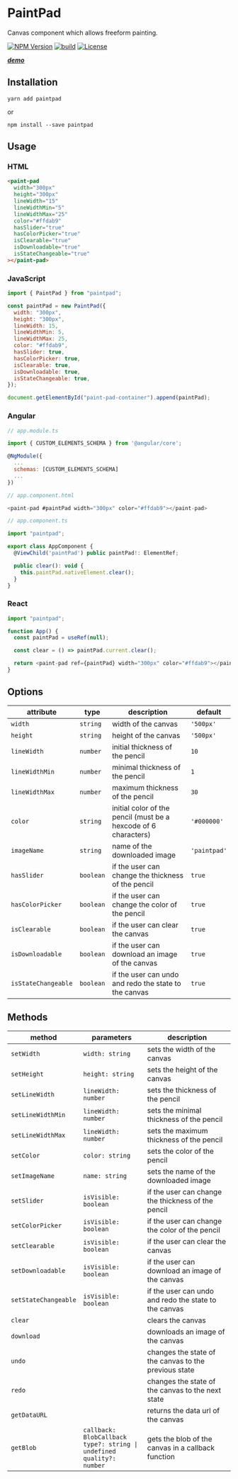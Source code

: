 # PaintPad

Canvas component which allows freeform painting.

[![NPM Version](https://img.shields.io/npm/v/paintpad)](https://www.npmjs.com/package/paintpad)
[![build](https://github.com/xiadevisser/paintpad/actions/workflows/build.yaml/badge.svg?branch=main)](https://github.com/xiadevisser/paintpad)
[![License](https://img.shields.io/github/license/xiadevisser/paintpad)](/LICENSE)

**_[demo](https://xiadevisser.github.io/paintpad/)_**

## Installation

```
yarn add paintpad
```

or

```
npm install --save paintpad
```

## Usage

### HTML

```html
<paint-pad
  width="300px"
  height="300px"
  lineWidth="15"
  lineWidthMin="5"
  lineWidthMax="25"
  color="#ffdab9"
  hasSlider="true"
  hasColorPicker="true"
  isClearable="true"
  isDownloadable="true"
  isStateChangeable="true"
></paint-pad>
```

### JavaScript

```js
import { PaintPad } from "paintpad";

const paintPad = new PaintPad({
  width: "300px",
  height: "300px",
  lineWidth: 15,
  lineWidthMin: 5,
  lineWidthMax: 25,
  color: "#ffdab9",
  hasSlider: true,
  hasColorPicker: true,
  isClearable: true,
  isDownloadable: true,
  isStateChangeable: true,
});

document.getElementById("paint-pad-container").append(paintPad);
```

### Angular

```js
// app.module.ts

import { CUSTOM_ELEMENTS_SCHEMA } from '@angular/core';

@NgModule({
  ...
  schemas: [CUSTOM_ELEMENTS_SCHEMA]
  ...
})
```

```js
// app.component.html

<paint-pad #paintPad width="300px" color="#ffdab9"></paint-pad>
```

```js
// app.component.ts

import "paintpad";

export class AppComponent {
  @ViewChild('paintPad') public paintPad!: ElementRef;

  public clear(): void {
    this.paintPad.nativeElement.clear();
  }
}
```

### React

```js
import "paintpad";

function App() {
  const paintPad = useRef(null);

  const clear = () => paintPad.current.clear();

  return <paint-pad ref={paintPad} width="300px" color="#ffdab9"></paint-pad>;
}
```

## Options

| attribute           | type      | description                                                     | default      |
| ------------------- | --------- | --------------------------------------------------------------- | ------------ |
| `width`             | `string`  | width of the canvas                                             | `'500px'`    |
| `height`            | `string`  | height of the canvas                                            | `'500px'`    |
| `lineWidth`         | `number`  | initial thickness of the pencil                                 | `10`         |
| `lineWidthMin`      | `number`  | minimal thickness of the pencil                                 | `1`          |
| `lineWidthMax`      | `number`  | maximum thickness of the pencil                                 | `30`         |
| `color`             | `string`  | initial color of the pencil (must be a hexcode of 6 characters) | `'#000000'`  |
| `imageName`         | `string`  | name of the downloaded image                                    | `'paintpad'` |
| `hasSlider`         | `boolean` | if the user can change the thickness of the pencil              | `true`       |
| `hasColorPicker`    | `boolean` | if the user can change the color of the pencil                  | `true`       |
| `isClearable`       | `boolean` | if the user can clear the canvas                                | `true`       |
| `isDownloadable`    | `boolean` | if the user can download an image of the canvas                 | `true`       |
| `isStateChangeable` | `boolean` | if the user can undo and redo the state to the canvas           | `true`       |

## Methods

| method               | parameters                                                                     | description                                           |
| -------------------- | ------------------------------------------------------------------------------ | ----------------------------------------------------- |
| `setWidth`           | `width: string`                                                                | sets the width of the canvas                          |
| `setHeight`          | `height: string`                                                               | sets the height of the canvas                         |
| `setLineWidth`       | `lineWidth: number`                                                            | sets the thickness of the pencil                      |
| `setLineWidthMin`    | `lineWidth: number`                                                            | sets the minimal thickness of the pencil              |
| `setLineWidthMax`    | `lineWidth: number`                                                            | sets the maximum thickness of the pencil              |
| `setColor`           | `color: string`                                                                | sets the color of the pencil                          |
| `setImageName`       | `name: string`                                                                 | sets the name of the downloaded image                 |
| `setSlider`          | `isVisible: boolean`                                                           | if the user can change the thickness of the pencil    |
| `setColorPicker`     | `isVisible: boolean`                                                           | if the user can change the color of the pencil        |
| `setClearable`       | `isVisible: boolean`                                                           | if the user can clear the canvas                      |
| `setDownloadable`    | `isVisible: boolean`                                                           | if the user can download an image of the canvas       |
| `setStateChangeable` | `isVisible: boolean`                                                           | if the user can undo and redo the state to the canvas |
| `clear`              |                                                                                | clears the canvas                                     |
| `download`           |                                                                                | downloads an image of the canvas                      |
| `undo`               |                                                                                | changes the state of the canvas to the previous state |
| `redo`               |                                                                                | changes the state of the canvas to the next state     |
| `getDataURL`         |                                                                                | returns the data url of the canvas                    |
| `getBlob`            | `callback: BlobCallback`<br>`type?: string \| undefined`<br>`quality?: number` | gets the blob of the canvas in a callback function    |
